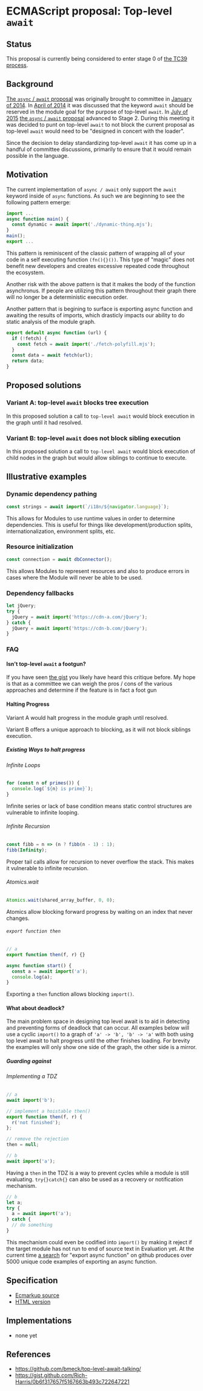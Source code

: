 # ECMAScript proposal: Top-level `await`

## Status

This proposal is currently being considered to enter stage 0 of [the TC39 process](https://tc39.github.io/process-document/).

## Background

[The `async` / `await` proposal](https://github.com/tc39/ecmascript-asyncawait) was originally brought to committee in [January of 2014](https://github.com/tc39/tc39-notes/blob/master/es6/2014-01/jan-30.md). In [April of 2014](https://github.com/tc39/tc39-notes/blob/master/es6/2014-04/apr-10.md) it was discussed that the keyword `await` should be reserved in the module goal for the purpose of top-level `await`. In [July of 2015](https://github.com/tc39/tc39-notes/blob/master/es7/2015-07/july-30.md) [the `async` / `await` proposal](https://github.com/tc39/ecmascript-asyncawait) advanced to Stage 2. During this meeting it was decided to punt on top-level `await` to not block the current proposal as top-level `await` would need to be "designed in concert with the loader".

Since the decision to delay standardizing top-level `await` it has come up in a handful of committee discussions, primarily to ensure that it would remain possible in the language.

## Motivation

The current implementation of `async / await` only support the `await` keyword inside of `async` functions. As such we are beginning to see the following pattern emerge:

```js
import ...
async function main() {
  const dynamic = await import('./dynamic-thing.mjs');
}
main();
export ...
```

This pattern is reminiscent of the classic pattern of wrapping all of your code in a self executing function `(fn(){}())`. This type of "magic" does not benefit new developers and creates excessive repeated code throughout the ecosystem.

Another risk with the above pattern is that it makes the body of the function asynchronus. If people are utilizing this pattern throughout their graph there will no longer be a deterministic execution order.

Another pattern that is begining to surface is exporting async function and awaiting the results of imports, which drasticly impacts our ability to do static analysis of the module graph.

```js
export default async function (url) {
  if (!fetch) {
    const fetch = await import('./fetch-polyfill.mjs');
  }
  const data = await fetch(url);
  return data;
}
```

## Proposed solutions

### Variant A: top-level `await` blocks tree execution

In this proposed solution a call to `top-level await` would block execution in the graph until it had resolved.

### Variant B: top-level `await` does not block sibling execution

In this proposed solution a call to `top-level await` would block execution of child nodes in the graph but would allow siblings to continue to execute. 

## Illustrative examples

### Dynamic dependency pathing

```mjs
const strings = await import(`/i18n/${navigator.language}`);
```

This allows for Modules to use runtime values in order to determine
dependencies. This is useful for things like development/production splits,
internationalization, environment splits, etc.

### Resource initialization

```mjs
const connection = await dbConnector();
```

This allows Modules to represent resources and also to produce errors in 
cases where the Module will never be able to be used.

### Dependency fallbacks

```mjs
let jQuery;
try {
  jQuery = await import('https://cdn-a.com/jQuery');
} catch {
  jQuery = await import('https://cdn-b.com/jQuery');
}
```

### FAQ

#### Isn't top-level `await` a footgun?

If you have seen [the gist](https://gist.github.com/Rich-Harris/0b6f317657f5167663b493c722647221) you likely have heard this critique before. My hope is that as a committee we can weigh the pros / cons of the various approaches and determine if the feature is in fact a foot gun

#### Halting Progress

Variant A would halt progress in the module graph until resolved.

Variant B offers a unique approach to blocking, as it will not block siblings execution.

##### Existing Ways to halt progress

###### Infinite Loops

```mjs
for (const n of primes()) {
  console.log(`${n} is prime}`);
}
```

Infinite series or lack of base condition means static control structures
are vulnerable to infinite looping.

###### Infinite Recursion

```mjs
const fibb = n => (n ? fibb(n - 1) : 1);
fibb(Infinity);
```

Proper tail calls allow for recursion to never overflow the stack. This makes
it vulnerable to infinite recursion.

###### Atomics.wait

```mjs
Atomics.wait(shared_array_buffer, 0, 0);
```

Atomics allow blocking forward progress by waiting on an index that never changes.

###### `export function then`

```mjs
// a
export function then(f, r) {}
```

```mjs
async function start() {
  const a = await import('a');
  console.log(a);
}
```

Exporting a `then` function allows blocking `import()`.


#### What about deadlock?

The main problem space in designing top level await is to aid in detecting and preventing forms of deadlock that can occur. All examples below will use a cyclic `import()` to a graph of ``'a' -> 'b', 'b' -> 'a'`` with both using top level await to halt progress until the other finishes loading. For brevity the examples will only show one side of the graph, the other side is a mirror.

##### Guarding against

###### Implementing a TDZ

```mjs
// a
await import('b');

// implement a hoistable then()
export function then(f, r) {
  r('not finished');
};

// remove the rejection
then = null;
```

```mjs
// b
await import('a');
```

Having a `then` in the TDZ is a way to prevent cycles while a module is still 
evaluating. `try{}catch{}` can also be used as a recovery or notification
mechanism.

```mjs
// b
let a;
try {
  a = await import('a');
} catch {
  // do something
}
```

This mechanism could even be codified into `import()` by making it reject if
the target module has not run to end of source text in Evaluation yet. At the current time [a search](https://github.com/search?utf8=%E2%9C%93&q=%22export+async+function%22&type=Code) for "export async function" on github produces over 5000 unique code examples of exporting an async function.

## Specification

* [Ecmarkup source](https://github.com/mylesborins/proposal-top-level-await/blob/master/spec.html)
* [HTML version](https://mylesborins.github.io/proposal-top-level-await/)

## Implementations

* none yet

## References

* https://github.com/bmeck/top-level-await-talking/
* https://gist.github.com/Rich-Harris/0b6f317657f5167663b493c722647221
